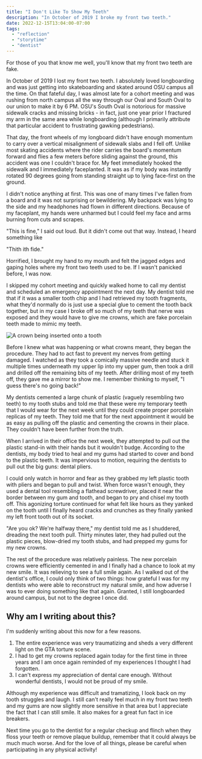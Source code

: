 ```yaml
---
title: "I Don't Like To Show My Teeth"
description: "In October of 2019 I broke my front two teeth."
date: 2022-12-15T13:04:00-07:00
tags:
  - "reflection"
  - "storytime"
  - "dentist"
---
```


For those of you that know me well, you'll know that my front two teeth are fake.

In October of 2019 I lost my front two teeth. I absolutely loved longboarding and was just getting into skateboarding and skated around OSU campus all the time. On that fateful day, I was almost late for a cohort meeting and was rushing from north campus all the way through our Oval and South Oval to our union to make it by 6 PM. OSU's South Oval is notorious for massive sidewalk cracks and missing bricks - in fact, just one year prior I fractured my arm in the same area while longboarding (although I primarily attribute that particular accident to frustrating gawking pedestrians).

That day, the front wheels of my longboard didn't have enough momentum to carry over a vertical misalignment of sidewalk slabs and I fell off. Unlike most skating accidents where the rider carries the board's momentum forward and flies a few meters before sliding against the ground, this accident was one I couldn't brace for. My feet immediately hooked the sidewalk and I immediately faceplanted. It was as if my body was instantly rotated 90 degrees going from standing straight up to lying face-first on the ground.

I didn't notice anything at first. This was one of many times I've fallen from a board and it was not surprising or bewildering. My backpack was lying to the side and my headphones had flown in different directions. Because of my faceplant, my hands were unharmed but I could feel my face and arms burning from cuts and scrapes.

"This is fine," I said out loud. But it didn't come out that way. Instead, I heard something like

"Thith ith fide."

Horrified, I brought my hand to my mouth and felt the jagged edges and gaping holes where my front two teeth used to be. If I wasn't panicked before, I was now.

I skipped my cohort meeting and quickly walked home to call my dentist and scheduled an emergency appointment the next day. My dentist told me that if it was a smaller tooth chip and I had retrieved my tooth fragments, what they'd normally do is just use a special glue to cement the tooth back together, but in my case I broke off so much of my teeth that nerve was exposed and they would have to give me crowns, which are fake porcelain teeth made to mimic my teeth.

![A crown being inserted onto a tooth](/static/thoughts/22/smile-crown.jpg)

Before I knew what was happening or what crowns meant, they began the procedure. They had to act fast to prevent my nerves from getting damaged. I watched as they took a comically massive needle and stuck it multiple times underneath my upper lip into my upper gum, then took a drill and drilled off the remaining bits of my teeth. After drilling most of my teeth off, they gave me a mirror to show me. I remember thinking to myself, "I guess there's no going back!"

My dentists cemented a large chunk of plastic (vaguely resembling two teeth) to my tooth stubs and told me that these were my temporary teeth that I would wear for the next week until they could create proper porcelain replicas of my teeth. They told me that for the next appointment it would be as easy as pulling off the plastic and cementing the crowns in their place. They couldn't have been further from the truth.

When I arrived in their office the next week, they attempted to pull out the plastic stand-in with their hands but it wouldn't budge. According to the dentists, my body tried to heal and my gums had started to cover and bond to the plastic teeth. It was impervious to motion, requiring the dentists to pull out the big guns: dental pliers.

I could only watch in horror and fear as they grabbed my left plastic tooth with pliers and began to pull and twist. When force wasn't enough, they used a dental tool resembling a flathead screwdriver, placed it near the border between my gum and tooth, and began to pry and chisel my tooth off. This agonizing torture continued for what felt like hours as they yanked on the tooth until I finally heard cracks and crunches as they finally yanked my left front tooth out of its socket.

"Are you ok? We're halfway there," my dentist told me as I shuddered, dreading the next tooth pull. Thirty minutes later, they had pulled out the plastic pieces, blow-dried my tooth stubs, and had prepped my gums for my new crowns.

The rest of the procedure was relatively painless. The new porcelain crowns were efficiently cemented in and I finally had a chance to look at my new smile. It was relieving to see a full smile again. As I walked out of the dentist's office, I could only think of two things: how grateful I was for my dentists who were able to reconstruct my natural smile, and how adverse I was to ever doing something like that again. Granted, I still longboarded around campus, but not to the degree I once did.

## Why am I writing about this?

I'm suddenly writing about this now for a few reasons.

1. The entire experience was very traumatizing and sheds a very different light on the GTA torture scene.
2. I had to get my crowns replaced again today for the first time in three years and I am once again reminded of my experiences I thought I had forgotten.
3. I can't express my appreciation of dental care enough. Without wonderful dentists, I would not be proud of my smile.

Although my experience was difficult and tramatizing, I look back on my tooth struggles and laugh. I still can't really feel much in my front two teeth and my gums are now slightly more sensitive in that area but I appreciate the fact that I can still smile. It also makes for a great fun fact in ice breakers.

Next time you go to the dentist for a regular checkup and flinch when they floss your teeth or remove plaque buildup, remember that it could always be much much worse. And for the love of all things, please be careful when participating in any physical activity!
